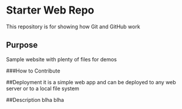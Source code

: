 # Starter Web Repo

This repository is for showing how Git and GitHub work

## Purpose

Sample website with plenty of files for demos

###How to Contribute

##Deployment
it is a simple web app and can be deployed to any web server or to a local file system

##Description
blha blha